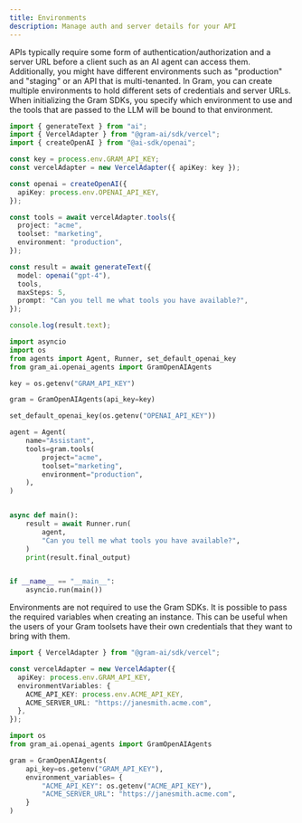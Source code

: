 ```yaml
---
title: Environments
description: Manage auth and server details for your API
---
```


APIs typically require some form of authentication/authorization and a server URL before a client such as an AI agent can access them. Additionally, you might have different environments such as "production" and "staging" or an API that is multi-tenanted. In Gram, you can create multiple environments to hold different sets of credentials and server URLs. When initializing the Gram SDKs, you specify which environment to use and the tools that are passed to the LLM will be bound to that environment.

```ts title="vercel-example.ts" {15}
import { generateText } from "ai";
import { VercelAdapter } from "@gram-ai/sdk/vercel";
import { createOpenAI } from "@ai-sdk/openai";

const key = process.env.GRAM_API_KEY;
const vercelAdapter = new VercelAdapter({ apiKey: key });

const openai = createOpenAI({
  apiKey: process.env.OPENAI_API_KEY,
});

const tools = await vercelAdapter.tools({
  project: "acme",
  toolset: "marketing",
  environment: "production",
});

const result = await generateText({
  model: openai("gpt-4"),
  tools,
  maxSteps: 5,
  prompt: "Can you tell me what tools you have available?",
});

console.log(result.text);
```

```py title="openai-agents-example.py" {17}
import asyncio
import os
from agents import Agent, Runner, set_default_openai_key
from gram_ai.openai_agents import GramOpenAIAgents

key = os.getenv("GRAM_API_KEY")

gram = GramOpenAIAgents(api_key=key)

set_default_openai_key(os.getenv("OPENAI_API_KEY"))

agent = Agent(
    name="Assistant",
    tools=gram.tools(
        project="acme",
        toolset="marketing",
        environment="production",
    ),
)


async def main():
    result = await Runner.run(
        agent,
        "Can you tell me what tools you have available?",
    )
    print(result.final_output)


if __name__ == "__main__":
    asyncio.run(main())
```

Environments are not required to use the Gram SDKs. It is possible to pass the required variables when creating an instance. This can be useful when the users of your Gram toolsets have their own credentials that they want to bring with them.

```ts title="byo-env-vars.ts" {5-8}
import { VercelAdapter } from "@gram-ai/sdk/vercel";

const vercelAdapter = new VercelAdapter({
  apiKey: process.env.GRAM_API_KEY,
  environmentVariables: {
    ACME_API_KEY: process.env.ACME_API_KEY,
    ACME_SERVER_URL: "https://janesmith.acme.com",
  },
});
```

```py title="byo-env-vars.py" {6-9}
import os
from gram_ai.openai_agents import GramOpenAIAgents

gram = GramOpenAIAgents(
    api_key=os.getenv("GRAM_API_KEY"),
    environment_variables= {
        "ACME_API_KEY": os.getenv("ACME_API_KEY"),
        "ACME_SERVER_URL": "https://janesmith.acme.com",
    }
)
```
